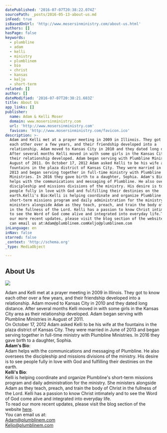 ```yaml
---
datePublished: '2016-07-07T20:38:22.074Z'
sourcePath: _posts/2016-05-13-about-us.md
inFeed: true
isBasedOnUrl: 'http://www.mosersinministry.com/about-us.html'
authors: []
hasPage: false
keywords:
  - plumbline
  - adam
  - kelli
  - ministry
  - plumblinem
  - bio
  - christ
  - kansas
  - keljo
  - short-term
related: []
author: []
dateModified: '2016-07-07T20:38:21.683Z'
title: About Us
app_links: []
publisher:
  name: Adam & Kelli Moser
  domain: www.mosersinministry.com
  url: 'http://www.mosersinministry.com'
  favicon: 'http://www.mosersinministry.com/favicon.ico'
description: >-
  Adam and Kelli met at a prayer meeting in 2009 in Illinois. They got to know
  each other over a few years, and their friendship developed into a
  relationship. Adam moved to Kansas City in 2010 and they dated long distance.
  After several months Kelli moved in with some girls in the Kansas City area as
  their relationship developed. Adam began serving with Plumbline Ministries in
  August of 2011. On October 17, 2012 Adam asked Kelli to be his wife at the
  fountains in the plaza district of Kansas City. They were married in June of
  2013 and began serving together in full-time ministry with Plumbline
  Ministries. In 2016 they gave birth to a daughter, Sophia. Adam's Bio:Adam
  helps with the communications and messaging of Plumbline. He also oversees the
  discipleship and missions divisions of the ministry. His desire is to see
  people fully in love with God and fulfilling their destinies on the
  earth.Kelli's Bio:Kelli is helping coordinate and organize Plumbline’s
  short-term missions program and daily administration for the ministry. She
  ministers alongside Adam as they teach, preach, and train the body of Christ
  in the fullness of the Lord. Kelli has a passion to know Christ intimately and
  to see the Word of God come alive and integrated into everyday life.To read
  our more recent updates, please visit the blog section of the website here.You
  can email us at:Adam@plumblinem.comKeljo@plumblinem.com
inLanguage: en
inNav: false
starred: false
_context: 'http://schema.org'
_type: MediaObject

---
```

<article style=""><h1>About Us</h1></article>

![](https://s3-us-west-2.amazonaws.com/the-grid-img/p/ce9730963a340e705f1d11520ce4bbfe32789f80.jpg)

Adam and Kelli met at a prayer meeting in 2009 in Illinois. They got to know each other over a few years, and their friendship developed into a relationship. Adam moved to Kansas City in 2010 and they dated long distance. After several months Kelli moved in with some girls in the Kansas City area as their relationship developed. Adam began serving with Plumbline Ministries in August of 2011\.   
On October 17, 2012 Adam asked Kelli to be his wife at the fountains in the plaza district of Kansas City. They were married in June of 2013 and began serving together in full-time ministry with Plumbline Ministries. In 2016 they gave birth to a daughter, Sophia.   
**Adam's Bio**:  
Adam helps with the communications and messaging of Plumbline. He also oversees the discipleship and missions divisions of the ministry. His desire is to see people fully in love with God and fulfilling their destinies on the earth.  
**Kelli's Bio**:  
Kelli is helping coordinate and organize Plumbline's short-term missions program and daily administration for the ministry. She ministers alongside Adam as they teach, preach, and train the body of Christ in the fullness of the Lord. Kelli has a passion to know Christ intimately and to see the Word of God come alive and integrated into everyday life.  
To read our more recent updates, please visit the blog section of the website [here][0].  
You can email us at:  
[Adam@plumblinem.com][1]  
[Keljo@plumblinem.com][2]

[0]: http://www.mosersinministry.com/blog.html
[1]: mailto:Adam@plumblinem.com
[2]: mailto:Keljo@plumblinem.com